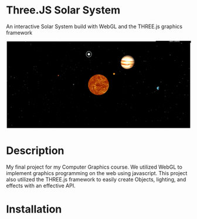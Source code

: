 # Three.JS Solar System
An interactive Solar System build with WebGL and the THREE.js graphics framework

![](src/images/Screenshot.PNG)

# Description
My final project for my Computer Graphics course. We utilized WebGL to implement graphics programming on the web using javascript. This project also utilized the THREE.js framework to easily create Objects, lighting, and effects with an effective API. 

# Installation


